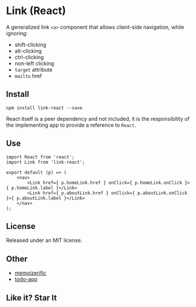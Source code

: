 # Link (React)

A generalized link `<a>` component that allows client-side navigation, while ignoring:

- shift-clicking
- alt-clicking
- ctrl-clicking
- non-left clicking
- `target` attribute
- `mailto` href

## Install

```
npm install link-react --save
```

React itself is a peer dependency and not included, it is the responsibility of the implementing app to provide a reference to `React`.

## Use

```
import React from 'react';
import Link from 'link-react';

export default (p) => (
	<nav>
		<Link href={ p.homeLink.href } onClick={ p.homeLink.onClick }>{ p.homeLink.label }</Link>
		<Link href={ p.aboutLink.href } onClick={ p.aboutLink.onClick }>{ p.aboutLink.label }</Link>
	</nav>
);

```

## License

Released under an MIT license.

## Other
- [memoizerific](https://github.com/thinkloop/memoizerific/)
- [todo-app](https://github.com/thinkloop/todo-app/)

## Like it? Star It
